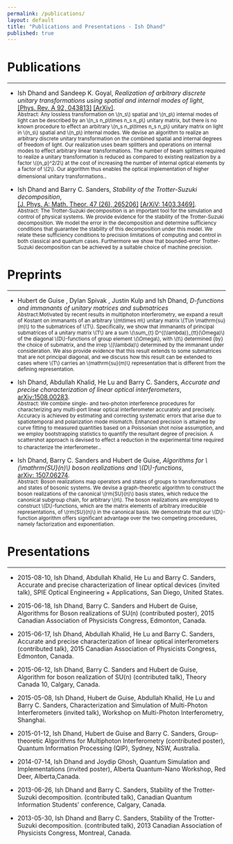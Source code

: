 ```yaml
---
permalink: /publications/
layout: default
title: "Publications and Presentations - Ish Dhand"
published: true
---
```





# Publications
------------------
* Ish Dhand and Sandeep K. Goyal, _Realization of arbitrary discrete unitary transformations using spatial and internal modes of light_,  
[[Phys. Rev. A 92, 043813]](http://journals.aps.org/pra/abstract/10.1103/PhysRevA.92.043813)  [[ArXiv]](http://arxiv.org/abs/1508.06259).  
<small>Abstract: Any lossless transformation on \\(n_s\\) spatial and \\(n_p\\) internal modes of light can be described by an \\(n_s n_p\times n_s n_p\\) unitary matrix, but there is no known procedure to effect an arbitrary \\(n_s n_p\times n_s n_p\\) unitary matrix on light in \\(n_s\\) spatial and \\(n_p\\) internal modes. We devise an algorithm to realize an arbitrary discrete unitary transformation on the combined spatial and internal degrees of freedom of light. Our realization uses beam splitters and operations on internal modes to effect arbitrary linear transformations. The number of beam splitters required to realize a unitary transformation is reduced as compared to existing realization by a factor \\({n_p}^2/2\\) at the cost of increasing the number of internal optical elements by a factor of \\(2\\). Our algorithm thus enables the optical implementation of higher dimensional unitary transformations.</small>.

* Ish Dhand and Barry C. Sanders, _Stability of the Trotter-Suzuki decomposition_,  
[[J. Phys. A: Math. Theor. 47 (26), 265206]](http://iopscience.iop.org/article/10.1088/1751-8113/47/26/265206)  [[ArXiV: 1403.3469]](http://arxiv.org/abs/1403.3469).  
<small>Abstract: The Trotter-Suzuki decomposition is an important tool for the simulation and control of physical systems. We provide evidence for the stability of the Trotter-Suzuki decomposition. We model the error in the decomposition and determine sufficiency conditions that guarantee the stability of this decomposition under this model. We relate these sufficiency conditions to precision limitations of computing and control in both classical and quantum cases. Furthermore we show that bounded-error Trotter-Suzuki decomposition can be achieved by a suitable choice of machine precision.</small>

# Preprints
------------------
* Hubert de Guise , Dylan Spivak , Justin Kulp and Ish Dhand, _D-functions and immanants of unitary matrices and submatrices_  
<small>Abstract:Motivated by recent results in multiphoton interferometry, we expand a result of Kostant on immanants of an arbitrary \\(m\times m\\) unitary matrix \\(T\in \mathrm{su}(m)\\) to the submatrices of \\(T\\). Specifically, we show that immanants of principal submatrices of a unitary matrix \\(T\\) are a sum \\(\sum_{t} D^{(\lambda)}_{tt}(\Omega)\\) of the diagonal \\(D\\)-functions of group element \\(\Omega\\), with \\(t\\) determined {by} the choice of submatrix, and the irrep \\((\lambda)\\) determined by the immanant under consideration. We also provide evidence that this result extends to some submatrices that are not principal diagonal, and we discuss how this result can be extended to cases where \\(T\\) carries an \\(mathrm{su}(m)\\) representation that is different from the defining representation.</small>

* Ish Dhand, Abdullah Khalid, He Lu and Barry C. Sanders, _Accurate and precise characterization of linear optical interferometers_,  
[arXiv:1508.00283](http://arxiv.org/abs/1508.00283).  
<small>Abstract: We combine single- and two-photon interference procedures for characterizing any multi-port linear optical interferometer accurately and precisely. Accuracy is achieved by estimating and correcting systematic errors that arise due to spatiotemporal and polarization mode mismatch. Enhanced precision is attained by curve fitting to measured quantities based on a Poissonian shot noise assumption, and we employ bootstrapping statistics to quantify the resultant degree of precision. A scattershot approach is devised to effect a reduction in the experimental time required to characterize the interferometer.</small>.

* Ish Dhand, Barry C. Sanders and Hubert de Guise, _Algorithms for \\(\mathrm{SU}(n)\\) boson realizations and \\(D\\)-functions_,  
[arXiv: 1507.06274](http://arxiv.org/abs/1507.06274).  
<small>Abstract: Boson realizations map operators and states of groups to transformations and states of bosonic systems. We devise a graph-theoretic algorithm to construct the boson realizations of the canonical \\(rm{SU}(n)\\) basis states, which reduce the canonical subgroup chain, for arbitrary \\(n\\). The boson realizations are employed to construct \\(D\\)-functions, which are the matrix elements of arbitrary irreducible representations, of \\(rm{SU}(n)\\) in the canonical basis. We demonstrate that our \\(D\\)-function algorithm offers significant advantage over the two competing procedures, namely factorization and exponentiation.</small>
  




# Presentations
------------------

* 2015-08-10, Ish Dhand, Abdullah Khalid, He Lu and Barry C. Sanders, Accurate and precise characterization of linear optical devices (invited talk), SPIE Optical Engineering + Applications, San Diego, United States. 

* 2015-06-18, Ish Dhand, Barry C. Sanders and Hubert de Guise, Algorithms for Boson realizations of SU(n) (contributed poster), 2015 Canadian Association of Physicists Congress, Edmonton, Canada.

* 2015-06-17, Ish Dhand, Abdullah Khalid, He Lu and Barry C. Sanders, Accurate and precise characterization of linear optical interferometers (contributed talk), 2015 Canadian Association of Physicists Congress, Edmonton, Canada.

* 2015-06-12, Ish Dhand, Barry C. Sanders and Hubert de Guise, Algorithm for boson realization of SU(n) (contributed talk), Theory Canada 10, Calgary, Canada. 

* 2015-05-08, Ish Dhand, Hubert de Guise, Abdullah Khalid, He Lu and Barry C. Sanders, Characterization and Simulation of Multi-Photon Interferometers (invited talk), Workshop on Multi-Photon Interferometry, Shanghai.

* 2015-01-12, Ish Dhand, Hubert de Guise and Barry C. Sanders, Group-theoretic Algorithms for Multiphoton Interferometry (contributed poster), Quantum Information Processing (QIP), Sydney, NSW, Australia. 

* 2014-07-14, Ish Dhand and Joydip Ghosh, Quantum Simulation and Implementations (invited poster), Alberta Quantum-Nano Workshop, Red Deer, Alberta,Canada.

* 2013-06-26, Ish Dhand and Barry C. Sanders, Stability of the Trotter-Suzuki decomposition. (contributed talk), Canadian Quantum Information Students' conference, Calgary, Canada.

* 2013-05-30, Ish Dhand and Barry C. Sanders, Stability of the Trotter-Suzuki decomposition. (contributed talk), 2013 Canadian Association of Physicists Congress, Montreal, Canada.

